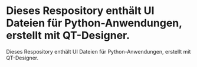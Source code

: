 # Dieses Respository enthält UI Dateien für Python-Anwendungen, erstellt mit QT-Designer.
Dieses Respository enthält UI Dateien für Python-Anwendungen, erstellt mit QT-Designer.
